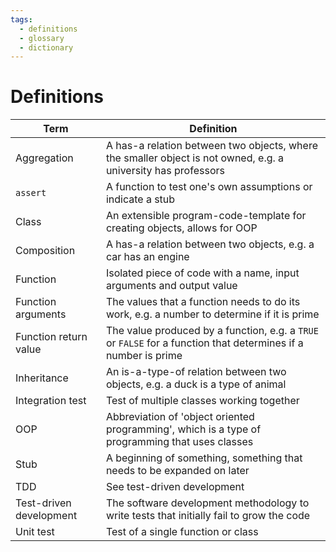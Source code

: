 ```yaml
---
tags:
  - definitions
  - glossary
  - dictionary
---
```


# Definitions

<!-- markdownlint-disable MD013 --><!-- Table cannot be split up over lines, hence will break 80 characters per line -->

Term                   |Definition
-----------------------|----------------------------------------------------------------------------------------
Aggregation            |A has-a relation between two objects, where the smaller object is not owned, e.g. a university has professors
`assert`               |A function to test one's own assumptions or indicate a stub
Class                  |An extensible program-code-template for creating objects, allows for OOP
Composition            |A has-a relation between two objects, e.g. a car has an engine
Function               |Isolated piece of code with a name, input arguments and output value
Function arguments     |The values that a function needs to do its work, e.g. a number to determine if it is prime
Function return value  |The value produced by a function, e.g. a `TRUE` or `FALSE` for a function that determines if a number is prime
Inheritance            |An is-a-type-of relation between two objects, e.g. a duck is a type of animal
Integration test       |Test of multiple classes working together
OOP                    |Abbreviation of 'object oriented programming', which is a type of programming that uses classes
Stub                   |A beginning of something, something that needs to be expanded on later
TDD                    |See test-driven development
Test-driven development|The software development methodology to write tests that initially fail to grow the code
Unit test              |Test of a single function or class

<!-- markdownlint-enable MD013 -->
